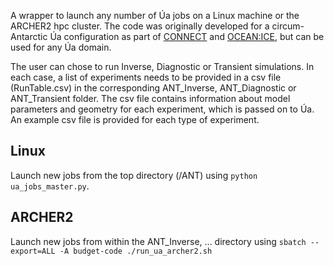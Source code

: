 A wrapper to launch any number of &Uacute;a jobs on a Linux machine or the ARCHER2 hpc cluster. The code was originally developed for a circum-Antarctic &Uacute;a configuration as part of [CONNECT](https://gtr.ukri.org/projects?ref=MR%2FW011816%2F1) and [OCEAN:ICE](https://ocean-ice.eu/), but can be used for any &Uacute;a domain.

The user can chose to run Inverse, Diagnostic or Transient simulations. In each case, a list of experiments needs to be provided in a csv file (RunTable.csv) in the corresponding ANT_Inverse, ANT_Diagnostic or ANT_Transient folder. The csv file contains information about model parameters and geometry for each experiment, which is passed on to &Uacute;a. An example csv file is provided for each type of experiment.

## Linux
Launch new jobs from the top directory (/ANT) using `python ua_jobs_master.py`. 

## ARCHER2
Launch new jobs from within the ANT_Inverse, ... directory using `sbatch --export=ALL -A budget-code ./run_ua_archer2.sh`
